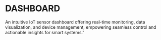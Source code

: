 # DASHBOARD
An intuitive IoT sensor dashboard offering real-time monitoring, data visualization, and device management, empowering seamless control and actionable insights for smart systems."
